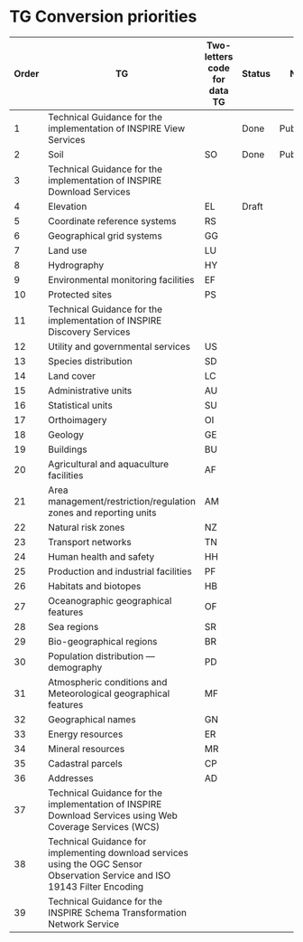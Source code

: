 # TG Conversion priorities

|Order|TG|Two-letters code for data TG|Status|Note|
|----|------------------------------------------------|-----|----|-------------|
|1|Technical Guidance for the implementation of INSPIRE View Services| |Done|Published|
|2|Soil|SO|Done|Published|
|3|Technical Guidance for the implementation of INSPIRE Download Services| |
|4|Elevation|EL|Draft|
|5|Coordinate reference systems|RS|
|6|Geographical grid systems|GG|
|7|Land use|LU|
|8|Hydrography|HY|
|9|Environmental monitoring facilities|EF|
|10|Protected sites|PS|
|11|Technical Guidance for the implementation of INSPIRE Discovery Services| |
|12|Utility and governmental services|US|
|13|Species distribution|SD|
|14|Land cover|LC|
|15|Administrative units|AU|
|16|Statistical units|SU|
|17|Orthoimagery|OI|
|18|Geology|GE|
|19|Buildings|BU|
|20|Agricultural and aquaculture facilities|AF|
|21|Area management/restriction/regulation zones and reporting units|AM|
|22|Natural risk zones|NZ|
|23|Transport networks|TN|
|24|Human health and safety|HH|
|25|Production and industrial facilities|PF|
|26|Habitats and biotopes|HB|
|27|Oceanographic geographical features|OF|
|28|Sea regions|SR|
|29|Bio-geographical regions|BR|
|30|Population distribution — demography|PD|
|31|Atmospheric conditions and Meteorological geographical features|MF|
|32|Geographical names|GN|
|33|Energy resources|ER|
|34|Mineral resources|MR|
|35|Cadastral parcels|CP|
|36|Addresses|AD|
|37|Technical Guidance for the implementation of INSPIRE Download Services using Web Coverage Services (WCS)| |
|38|Technical Guidance for implementing download services using the OGC Sensor Observation Service and ISO 19143 Filter Encoding| |
|39|Technical Guidance for the INSPIRE Schema Transformation Network Service| |
